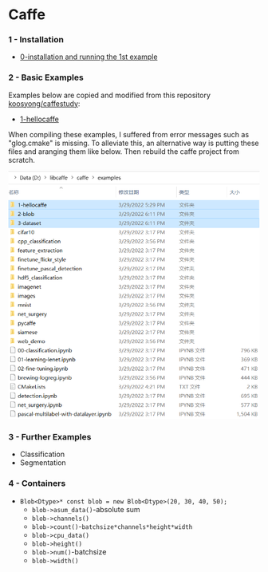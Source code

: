 # Caffe
### 1 - Installation
+ [0-installation and running the 1st example](https://github.com/suzyi/cpp/blob/master/caffe/0-caffe_installation.md)

### 2 - Basic Examples
Examples below are copied and modified from this repository [koosyong/caffestudy](https://github.com/koosyong/caffestudy/):
+ [1-hellocaffe](https://github.com/suzyi/cpp/tree/master/caffe/1-hellocaffe)

When compiling these examples, I suffered from error messages such as "glog.cmake" is missing. To alleviate this, an alternative way is putting these files and aranging them like below. Then rebuild the caffe project from scratch.
<p align="center">
  <img src="imgs/how_to_run_examples.png" width="550" title="how_to_run_examples.png">
</p>

### 3 - Further Examples
+ Classification
+ Segmentation

### 4 - Containers
+ `Blob<Dtype>* const blob = new Blob<Dtype>(20, 30, 40, 50);`
  + `blob->asum_data()`-absolute sum
  + `blob->channels()`
  + `blob->count()`-`batchsize*channels*height*width`
  + `blob->cpu_data()`
  + `blob->height()`
  + `blob->num()`-batchsize
  + `blob->width()`
